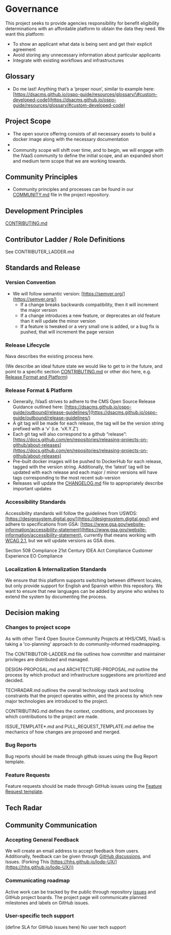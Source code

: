 # Governance
This project seeks to provide agencies responsibility for benefit eligibility determinations with an affordable platform to obtain the data they need. We want this platform:

- To show an applicant what data is being sent and get their explicit agreement
- Avoid storing any unnecessary information about particular applicants
- Integrate with existing workflows and infrastructures

## Glossary

- Do me last\! Anything that’s a ‘proper noun’, similar to example here: [https://dsacms.github.io/ospo-guide/resources/glossary/\#custom-developed-code](https://dsacms.github.io/ospo-guide/resources/glossary/#custom-developed-code)

## Project Scope

- The open source offering consists of all necessary assets to build a docker image along with the necessary documentation
-
- Community scope will shift over time, and to begin, we will engage with the IVaaS community to define the initial scope, and an expanded short and medium term scope that we are working towards.

## Community Principles

- Community principles and processes can be found in our [COMMUNITY.md](http://COMMUNITY.md) file in the project repository.

## Development Principles

[CONTRIBUTING.md](./CONTRIBUTING.md)

## Contributor Ladder / Role Definitions

See CONTRIBUTER\_LADDER.md

## Standards and Release

### Version Convention

- We will follow semantic version: [https://semver.org/](https://semver.org/)
  - If a change breaks backwards compatibility, then it will increment the major version
  - If a change introduces a new feature, or deprecates an old feature than it will update the minor version
  - If a feature is tweaked or a very small one is added, or a bug fix is pushed, that will increment the page version

### Release Lifecycle

Nava describes the existing process here.

(We describe an ideal future state we would like to get to in the future, and point to a specific section [CONTRIBUTING.md](http://CONTRIBUTING.md) or other doc here, e.g. [Release Format and Platform](https://github.com/DSACMS/iv-cbv-payroll/blob/main/CONTRIBUTING.md#writing-pull-requests))

### Release Format & Platform

- Generally, IVaaS strives to adhere to the CMS Open Source Release Guidance outlined here: [https://dsacms.github.io/ospo-guide/outbound/release-guidelines/](https://dsacms.github.io/ospo-guide/outbound/release-guidelines/)
- A git tag will be made for each release, the tag will be the version string prefixed with a ‘v’ (i.e. ‘vX.Y.Z’)
- Each git tag will also correspond to a github “release”: [https://docs.github.com/en/repositories/releasing-projects-on-github/about-releases](https://docs.github.com/en/repositories/releasing-projects-on-github/about-releases)
- Pre-built docker images will be pushed to DockerHub for each release, tagged with the version string. Additionally, the ‘latest’ tag will be updated with each release and each major / minor versions will have tags corresponding to the most recent sub-version
- Releases will update the [CHANGELOG.md](http://CHANGELOG.md) file to appropriately describe important updates

### Accessibility Standards

Accessibility standards will follow the guidelines from USWDS: [https://designsystem.digital.gov/](https://designsystem.digital.gov/) and adhere to specifications from GSA: [https://www.gsa.gov/website-information/accessibility-statement](https://www.gsa.gov/website-information/accessibility-statement), currently that means working with [WCAG 2.1](https://www.w3.org/WAI/standards-guidelines/wcag/), but we will update versions as GSA does.

Section 508 Compliance
21st Century IDEA Act Compliance
Customer Experience EO Compliance

### Localization & Internalization Standards

We ensure that this platform supports switching between different locales, but only provide support for English and Spanish within this repository. We want to ensure that new languages can be added by anyone who wishes to extend the system by documenting the process.

## Decision making

### Changes to project scope

As with other Tier4 Open Source Community Projects at HHS/CMS, IVaaS is taking a 'co-planning' approach to do community-informed roadmapping.

The CONTRIBUTOR-LADDER.md file outlines how committer and maintainer privileges are distributed and managed.

DESIGN-PROPOSAL.md and ARCHITECTURE-PROPOSAL.md outline the process by which product and infrastructure suggestions are prioritized and decided.

TECHRADAR.md outlines the overall technology stack and tooling constraints that the project operates within, and the process by which new major technologies are introduced to the project.

CONTRIBUTING.md defines the context, conditions, and processes by which contributions to the project are made.

ISSUE\_TEMPLATE\*.md and PULL\_REQUEST\_TEMPLATE.md define the mechanics of how changes are proposed and merged.

### Bug Reports

Bug reports should be made through github issues using the Bug Report template.

### Feature Requests

Feature requests should be made through GitHub issues using the [Feature Request template](#).

## Tech Radar

## Community Communication

### Accepting General Feedback

We will create an email address to accept feedback from users. Additionally, feedback can be given through [GitHub discussions](#), and Issues. (Forking This [https://hhs.github.io/lodp-UX/](https://hhs.github.io/lodp-UX/))

### Communicating roadmap

Active work can be tracked by the public through repository [issues](#) and GitHub project boards. The project page will communicate planned milestones and labels on GitHub issues.

### User-specific tech support

(define SLA for GitHub issues here) No user tech support
